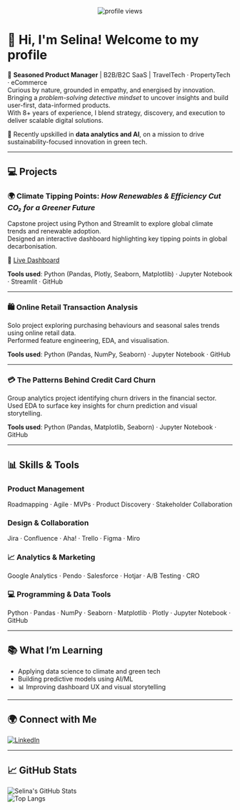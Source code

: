 
<!-- Header -->
<p align="center">
  <img src="https://komarev.com/ghpvc/?username=SelinaFischer&label=Profile+Views" alt="profile views"/>
</p>

# 👋 Hi, I'm Selina! Welcome to my profile 

🚀 **Seasoned Product Manager** | B2B/B2C SaaS | TravelTech · PropertyTech · eCommerce  
Curious by nature, grounded in empathy, and energised by innovation.  
Bringing a *problem-solving detective mindset* to uncover insights and build user-first, data-informed products.  
With 8+ years of experience, I blend strategy, discovery, and execution to deliver scalable digital solutions.

🌱 Recently upskilled in **data analytics and AI**, on a mission to drive sustainability-focused innovation in green tech.

---

## 💻 Projects

### 🌍 Climate Tipping Points: *How Renewables & Efficiency Cut CO₂ for a Greener Future*  
Capstone project using Python and Streamlit to explore global climate trends and renewable adoption.  
Designed an interactive dashboard highlighting key tipping points in global decarbonisation.

🔗 [Live Dashboard](https://climatetippingpoints.streamlit.app/)

**Tools used**: Python (Pandas, Plotly, Seaborn, Matplotlib) · Jupyter Notebook · Streamlit · GitHub

---

### 🛍️ Online Retail Transaction Analysis  
Solo project exploring purchasing behaviours and seasonal sales trends using online retail data.  
Performed feature engineering, EDA, and visualisation.

**Tools used**: Python (Pandas, NumPy, Seaborn) · Jupyter Notebook · GitHub

---

### 💳 The Patterns Behind Credit Card Churn  
Group analytics project identifying churn drivers in the financial sector.  
Used EDA to surface key insights for churn prediction and visual storytelling.

**Tools used**: Python (Pandas, Matplotlib, Seaborn) · Jupyter Notebook · GitHub

---

## 📊 Skills & Tools

###  Product Management  
Roadmapping · Agile · MVPs · Product Discovery · Stakeholder Collaboration

###  Design & Collaboration  
Jira · Confluence · Aha! · Trello · Figma · Miro

### 📈 Analytics & Marketing  
Google Analytics · Pendo · Salesforce · Hotjar · A/B Testing · CRO

### 💻 Programming & Data Tools  
Python · Pandas · NumPy · Seaborn · Matplotlib · Plotly · Jupyter Notebook · GitHub


---

## 📚 What I’m Learning

-  Applying data science to climate and green tech  
-  Building predictive models using AI/ML  
- 📊 Improving dashboard UX and visual storytelling

---

## 🌍 Connect with Me

[![LinkedIn](https://img.shields.io/badge/LinkedIn-blue?logo=linkedin)](https://www.linkedin.com/in/selinafischer/)  


---

## 📈 GitHub Stats

![Selina's GitHub Stats](https://github-readme-stats.vercel.app/api?username=SelinaFischer&show_icons=true&theme=default)  
![Top Langs](https://github-readme-stats.vercel.app/api/top-langs/?username=SelinaFischer&layout=compact)

